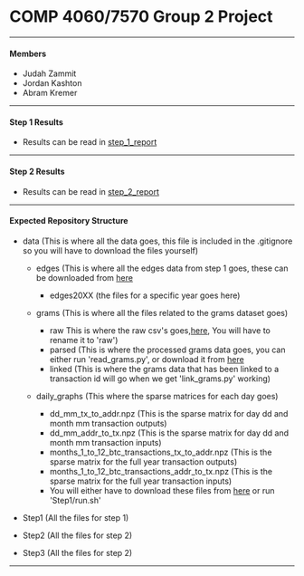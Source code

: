 # COMP 4060/7570 Group 2 Project
---
#### Members
- Judah Zammit
- Jordan Kashton
- Abram Kremer

---

#### Step 1 Results
- Results can be read in [step_1_report](https://github.com/jeeerdin/COMP7570-Group-Project/blob/main/Step1/step_1_report.md)

---

#### Step 2 Results
- Results can be read in [step_2_report](https://github.com/jeeerdin/COMP7570-Group-Project/blob/main/Step2/step_2_report.md)

---

#### Expected Repository Structure

* data (This is where all the data goes, this file is included in the .gitignore so you will have to download the files yourself)

    - edges (This is where all the edges data from step 1 goes, these can be downloaded from [here](https://chartalist.org/BitcoinData.html)
		- edges20XX (the files for a specific year goes here)
    - grams (This is where all the files related to the grams dataset goes)
        - raw This is where the raw csv's goes,[here](https://umanitoba-my.sharepoint.com/:u:/r/personal/zammitj3_myumanitoba_ca/Documents/grams.zip?csf=1&web=1&e=Dmgd93), You will have to rename it to 'raw')
		- parsed (This is where the processed grams data goes, you can either run 'read_grams.py', or download it from [here](https://umanitoba-my.sharepoint.com/:u:/g/personal/zammitj3_myumanitoba_ca/EVhGCF1bgKxHqTw-hQUpxrEB1VglALycHKPk4LUWQVi-_Q?e=mACX1p)
		- linked (This is where the grams data that has been linked to a transaction id will go when we get 'link_grams.py' working)

    - daily_graphs (This where the sparse matrices for each day goes)
		- dd_mm_tx_to_addr.npz (This is the sparse matrix for day dd and month mm transaction outputs)
		- dd_mm_addr_to_tx.npz (This is the sparse matrix for day dd and month mm transaction inputs)
		- months_1_to_12_btc_transactions_tx_to_addr.npz (This is the sparse matrix for the full year transaction outputs)
		- months_1_to_12_btc_transactions_addr_to_tx.npz (This is the sparse matrix for the full year transaction inputs)
        - You will either have to download these files from [here](https://umanitoba-my.sharepoint.com/:u:/r/personal/zammitj3_myumanitoba_ca/Documents/daily_graphs.zip?csf=1&web=1&e=zgvn2X ) or run 'Step1/run.sh'

* Step1 (All the files for step 1)
* Step2 (All the files for step 2)
* Step3 (All the files for step 2)

---

